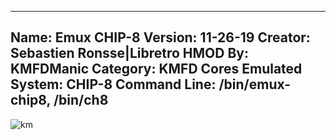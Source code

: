 -----------------------
Name: Emux CHIP-8
Version: 11-26-19
Creator: Sebastien Ronsse|Libretro
HMOD By: KMFDManic
Category: KMFD Cores
Emulated System: CHIP-8
Command Line: /bin/emux-chip8, /bin/ch8
-----------------------
![km](https://i.imgur.com/uVw94hC.png)
